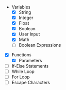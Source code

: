 + Variables
  - [x] String
  - [x] Integer
  - [x] Float
  - [x] Boolean
  - [x] User Input
  - [x] Math
  - [ ] Boolean Expressions

- [x] Functions
  - [x] Parameters
- [ ] If-Else Statements
- [ ] While Loop
- [ ] For Loop
- [ ] Escape Characters
